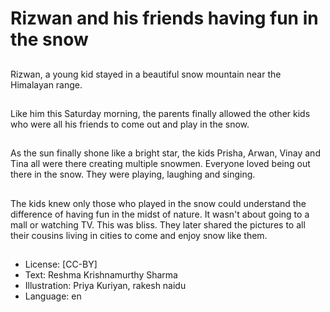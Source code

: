 # Rizwan and his friends having fun in the snow

##
Rizwan, a young kid stayed in a beautiful snow mountain near the Himalayan range.

##
Like him this Saturday morning, the parents finally allowed the other kids who were all his friends to come out and play in the snow.

##
As the sun finally shone like a bright star, the kids Prisha, Arwan, Vinay and Tina all were there creating multiple snowmen. Everyone loved being out there in the snow. They were playing, laughing and singing.

##
The kids knew only those who played in the snow could understand the difference of having fun in the midst of nature. It wasn't about going to a mall or watching TV. This was bliss. They later shared the pictures to all their cousins living in cities to come and enjoy snow like them.

##
* License: [CC-BY]
* Text: Reshma Krishnamurthy Sharma
* Illustration: Priya Kuriyan, rakesh naidu
* Language: en
